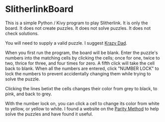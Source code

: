 # SlitherlinkBoard

This is a simple Python / Kivy program to play Slitherlink.  It is only the board.  It does not create puzzles.  It does not solve puzzles.  It does not check solutions.

You will need to supply a valid puzzle.  I suggest [Krazy Dad](https://krazydad.com/slitherlink/).

When you first run the program, the board will be blank.  Enter the puzzle's numbers into the matching cells by clicking the cells; once for one, twice to two, thrice for three, and four times for zero.  A fifth click will take the cell back to blank.  When all the numbers are entered, click "NUMBER LOCK" to lock the numbers to prevent accidentally changing them while trying to solve the puzzle.

Clicking the lines betixt the cells changes their color from grey to black, to pink, and back to grey.

With the number lock on, you can click a cell to change its color from white to yellow, or yellow to white.  I found a website on the [Parity Method](http://home.windstream.net/windhams/Games/Puzzles/SolvingSlitherlink.html) to help solve the puzzles and have found it useful.
